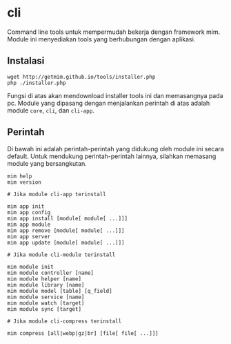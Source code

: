 cli
===

Command line tools untuk mempermudah bekerja dengan framework mim. Module ini
menyediakan tools yang berhubungan dengan aplikasi.

## Instalasi

```
wget http://getmim.github.io/tools/installer.php
php ./installer.php
```

Fungsi di atas akan mendownload installer tools ini dan memasangnya pada pc. Module
yang dipasang dengan menjalankan perintah di atas adalah module `core`, `cli`, dan
`cli-app`.

## Perintah

Di bawah ini adalah perintah-perintah yang didukung oleh module ini secara default.
Untuk mendukung perintah-perintah lainnya, silahkan memasang module yang bersangkutan.

```
mim help
mim version

# Jika module cli-app terinstall

mim app init
mim app config
mim app install [module[ module[ ...]]]
mim app module
mim app remove [module[ module[ ...]]]
mim app server
mim app update [module[ module[ ...]]]

# Jika module cli-module terinstall

mim module init
mim module controller [name]
mim module helper [name]
mim module library [name]
mim module model [table] [q_field]
mim module service [name]
mim module watch [target]
mim module sync [target]

# Jika module cli-compress terinstall

mim compress [all|webp|gz|br] [file[ file[ ...]]]
```